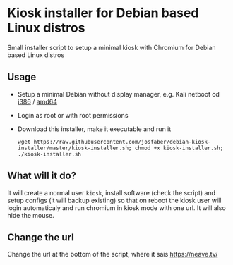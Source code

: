 # Kiosk installer for Debian based Linux distros
Small installer script to setup a minimal kiosk with Chromium for Debian based Linux distros 

## Usage
* Setup a minimal Debian without display manager, e.g. Kali netboot cd [i386](http://http.kali.org/dists/kali-rolling/main/installer-amd64/current/images/netboot/mini.iso) / [amd64](http://http.kali.org/dists/kali-rolling/main/installer-i386/current/images/netboot/mini.iso)
* Login as root or with root permissions
* Download this installer, make it executable and run it

  `wget https://raw.githubusercontent.com/josfaber/debian-kiosk-installer/master/kiosk-installer.sh; chmod +x kiosk-installer.sh; ./kiosk-installer.sh`

## What will it do?
It will create a normal user `kiosk`, install software (check the script) and setup configs (it will backup existing) so that on reboot the kiosk user will login automaticaly and run chromium in kiosk mode with one url. It will also hide the mouse. 

## Change the url
Change the url at the bottom of the script, where it sais https://neave.tv/
